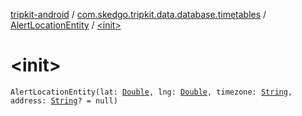 [tripkit-android](../../index.md) / [com.skedgo.tripkit.data.database.timetables](../index.md) / [AlertLocationEntity](index.md) / [&lt;init&gt;](./-init-.md)

# &lt;init&gt;

`AlertLocationEntity(lat: `[`Double`](https://kotlinlang.org/api/latest/jvm/stdlib/kotlin/-double/index.html)`, lng: `[`Double`](https://kotlinlang.org/api/latest/jvm/stdlib/kotlin/-double/index.html)`, timezone: `[`String`](https://kotlinlang.org/api/latest/jvm/stdlib/kotlin/-string/index.html)`, address: `[`String`](https://kotlinlang.org/api/latest/jvm/stdlib/kotlin/-string/index.html)`? = null)`